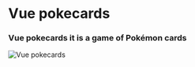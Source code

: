 # Vue pokecards
### Vue pokecards it is a game of Pokémon cards

![Vue pokecards](https://github.com/beatrizsmerino/vue-pokecards/blob/feature/documentation/documentation/images/vue-pokecards.jpg)
